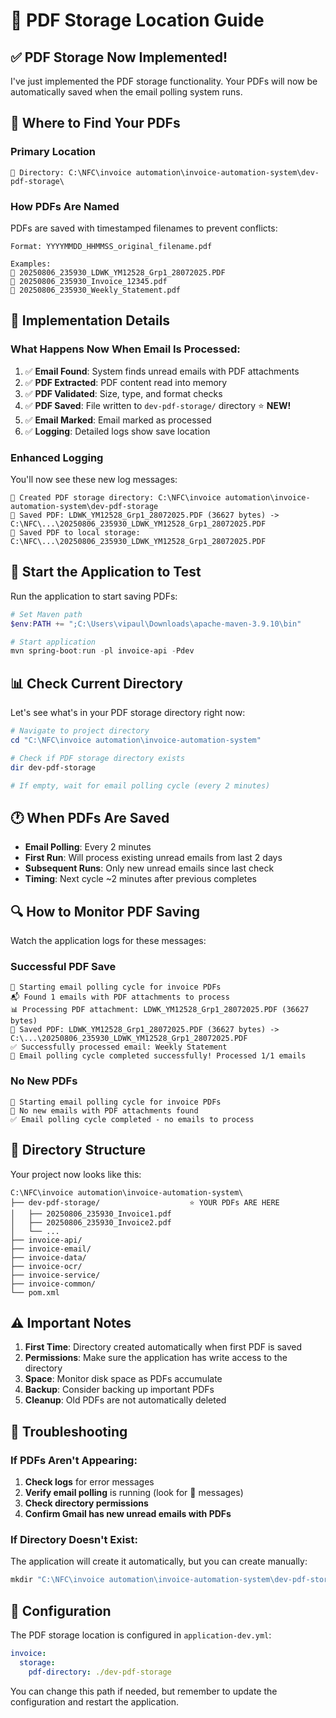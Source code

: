 # 📂 PDF Storage Location Guide

## ✅ **PDF Storage Now Implemented!**

I've just implemented the PDF storage functionality. Your PDFs will now be automatically saved when the email polling system runs.

## 📍 **Where to Find Your PDFs**

### **Primary Location**
```
📂 Directory: C:\NFC\invoice automation\invoice-automation-system\dev-pdf-storage\
```

### **How PDFs Are Named**
PDFs are saved with timestamped filenames to prevent conflicts:
```
Format: YYYYMMDD_HHMMSS_original_filename.pdf

Examples:
📄 20250806_235930_LDWK_YM12528_Grp1_28072025.PDF
📄 20250806_235930_Invoice_12345.pdf
📄 20250806_235930_Weekly_Statement.pdf
```

## 🔧 **Implementation Details**

### **What Happens Now When Email Is Processed:**
1. ✅ **Email Found**: System finds unread emails with PDF attachments
2. ✅ **PDF Extracted**: PDF content read into memory
3. ✅ **PDF Validated**: Size, type, and format checks
4. ✅ **PDF Saved**: File written to `dev-pdf-storage/` directory ⭐ **NEW!**
5. ✅ **Email Marked**: Email marked as processed
6. ✅ **Logging**: Detailed logs show save location

### **Enhanced Logging**
You'll now see these new log messages:
```
📁 Created PDF storage directory: C:\NFC\invoice automation\invoice-automation-system\dev-pdf-storage
💾 Saved PDF: LDWK_YM12528_Grp1_28072025.PDF (36627 bytes) -> C:\NFC\...\20250806_235930_LDWK_YM12528_Grp1_28072025.PDF
💾 Saved PDF to local storage: C:\NFC\...\20250806_235930_LDWK_YM12528_Grp1_28072025.PDF
```

## 🚀 **Start the Application to Test**

Run the application to start saving PDFs:
```powershell
# Set Maven path
$env:PATH += ";C:\Users\vipaul\Downloads\apache-maven-3.9.10\bin"

# Start application
mvn spring-boot:run -pl invoice-api -Pdev
```

## 📊 **Check Current Directory**

Let's see what's in your PDF storage directory right now:

```powershell
# Navigate to project directory
cd "C:\NFC\invoice automation\invoice-automation-system"

# Check if PDF storage directory exists
dir dev-pdf-storage

# If empty, wait for email polling cycle (every 2 minutes)
```

## 🕐 **When PDFs Are Saved**

- **Email Polling**: Every 2 minutes
- **First Run**: Will process existing unread emails from last 2 days
- **Subsequent Runs**: Only new unread emails since last check
- **Timing**: Next cycle ~2 minutes after previous completes

## 🔍 **How to Monitor PDF Saving**

Watch the application logs for these messages:

### **Successful PDF Save**
```
🔄 Starting email polling cycle for invoice PDFs
📬 Found 1 emails with PDF attachments to process
📊 Processing PDF attachment: LDWK_YM12528_Grp1_28072025.PDF (36627 bytes)
💾 Saved PDF: LDWK_YM12528_Grp1_28072025.PDF (36627 bytes) -> C:\...\20250806_235930_LDWK_YM12528_Grp1_28072025.PDF
✅ Successfully processed email: Weekly Statement
🎉 Email polling cycle completed successfully! Processed 1/1 emails
```

### **No New PDFs**
```
🔄 Starting email polling cycle for invoice PDFs
📧 No new emails with PDF attachments found
✅ Email polling cycle completed - no emails to process
```

## 📂 **Directory Structure**

Your project now looks like this:
```
C:\NFC\invoice automation\invoice-automation-system\
├── dev-pdf-storage/                    ⭐ YOUR PDFs ARE HERE
│   ├── 20250806_235930_Invoice1.pdf
│   ├── 20250806_235930_Invoice2.pdf
│   └── ...
├── invoice-api/
├── invoice-email/
├── invoice-data/
├── invoice-ocr/
├── invoice-service/
├── invoice-common/
└── pom.xml
```

## ⚠️ **Important Notes**

1. **First Time**: Directory created automatically when first PDF is saved
2. **Permissions**: Make sure the application has write access to the directory
3. **Space**: Monitor disk space as PDFs accumulate
4. **Backup**: Consider backing up important PDFs
5. **Cleanup**: Old PDFs are not automatically deleted

## 🐛 **Troubleshooting**

### **If PDFs Aren't Appearing:**
1. **Check logs** for error messages
2. **Verify email polling** is running (look for 🔄 messages)
3. **Check directory permissions**
4. **Confirm Gmail has new unread emails with PDFs**

### **If Directory Doesn't Exist:**
The application will create it automatically, but you can create manually:
```powershell
mkdir "C:\NFC\invoice automation\invoice-automation-system\dev-pdf-storage"
```

## 📧 **Configuration**

The PDF storage location is configured in `application-dev.yml`:
```yaml
invoice:
  storage:
    pdf-directory: ./dev-pdf-storage
```

You can change this path if needed, but remember to update the configuration and restart the application.
